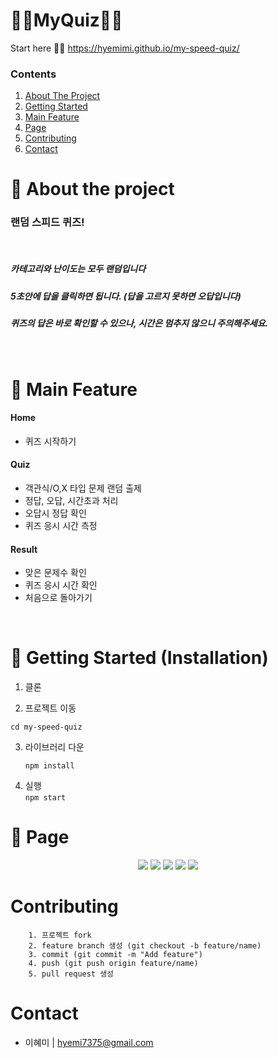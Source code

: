 # **🧜‍♀️MyQuiz🧚‍♀️**

Start here 🏃‍♀️ https://hyemimi.github.io/my-speed-quiz/ 

### Contents

  <ol>
    <li><a href="#-about-the-project">About The Project</a></li>
    <li><a href="#-getting-started-installation">Getting Started</a></li>
    <li><a href="#-main-feature">Main Feature</a></li> 
    <li><a href="#-page">Page</a></li> 
    <li><a href="#contributing">Contributing</a></li>
  
   <li><a href="#contact">Contact</a></li>
  </ol>

# 💫 About the project

### 랜덤 스피드 퀴즈!

<br>

##### 카테고리와 난이도는 모두 랜덤입니다

##### 5초안에 답을 클릭하면 됩니다. (답을 고르지 못하면 오답입니다)

##### 퀴즈의 답은 바로 확인할 수 있으나, 시간은 멈추지 않으니 주의해주세요.

<br>

# 💫 Main Feature

#### Home

- 퀴즈 시작하기

#### Quiz

- 객관식/O,X 타입 문제 랜덤 출제
- 정답, 오답, 시간초과 처리
- 오답시 정답 확인
- 퀴즈 응시 시간 측정

#### Result

- 맞은 문제수 확인
- 퀴즈 응시 시간 확인
- 처음으로 돌아가기

<br>

# 💫 Getting Started (Installation)

1. 클론
   
2. 프로젝트 이동

```
cd my-speed-quiz

```

3. 라이브러리 다운
   ```
   npm install
   ```
4. 실행<br>
   `npm start`

# 💫 Page

<div align="center">
<img src="https://user-images.githubusercontent.com/103042868/216819492-c2614a36-0a3d-473d-8a61-d78d4a66e46d.png" />
<img src="https://user-images.githubusercontent.com/103042868/216819229-4c5615af-6ea4-4ce3-8f5e-85e0521190fd.png"/>
<img src="https://user-images.githubusercontent.com/103042868/216819224-e18e7cdd-8e48-4025-bb61-7064132e36aa.png"/>
<img src="https://user-images.githubusercontent.com/103042868/216819226-64febade-4bd0-4e9e-b5c8-e6c96fd3f32c.png"/>
<img src="https://user-images.githubusercontent.com/103042868/216819222-f452a0b5-c2c1-424f-a97d-dbf0993c20ea.png"/>
</div>

# Contributing

```
    1. 프로젝트 fork
    2. feature branch 생성 (git checkout -b feature/name)
    3. commit (git commit -m "Add feature")
    4. push (git push origin feature/name)
    5. pull request 생성

```

# Contact

- 이혜미 | hyemi7375@gmail.com
